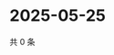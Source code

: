 # 2025-05-25

共 0 条

<!-- BEGIN ZHIHUQUESTIONS -->
<!-- 最后更新时间 Sun May 25 2025 11:43:01 GMT+0800 (China Standard Time) -->

<!-- END ZHIHUQUESTIONS -->
